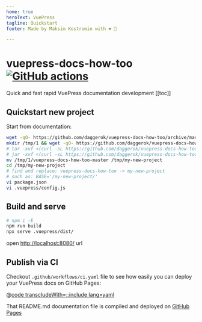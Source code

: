 ```yaml
---
home: true
heroText: VuePress
tagline: Quickstart
footer: Made by Maksim Kostromin with ❤️ 🤘

---
```


# vuepress-docs-how-too [![GitHub actions](https://github.com/daggerok/vuepress-docs-how-too/actions/workflows/ci.yaml/badge.svg)](https://github.com/daggerok/vuepress-docs-how-too/actions/workflows/ci.yaml)

Quick and fast rapid VuePress documentation development
[[toc]]

<!--
## Table of Content
* [VuePress docs](#vuepress-docs)
-->

## Quickstart new project

Start from documentation:

```bash
wget -qO- https://github.com/daggerok/vuepress-docs-how-too/archive/master.zip | tar xvf -
mkdir /tmp/1 && wget -qO- https://github.com/daggerok/vuepress-docs-how-too/archive/master.zip | tar xvf - -C $_
# tar -xvf <(curl -sL https://github.com/daggerok/vuepress-docs-how-too/archive/master.zip)
# jar -xvf <(curl -sL https://github.com/daggerok/vuepress-docs-how-too/archive/master.zip)
mv /tmp/1/vuepress-docs-how-too-master /tmp/my-new-project
cd /tmp/my-new-project
# find and replace: vuepress-docs-how-too -> my-new-project
# such as: BASE='/my-new-project/'
vi package.json
vi .vuepress/config.js
```

## Build and serve

```sh
# npm i -E
npm run build
npx serve .vuepress/dist/
```

open [http://localhost:8080/](http://localhost:8080/) url

## Publish via CI

Checkout `.github/workflows/ci.yaml` file to see how easily you can deploy your VuePress docs on GitHub Pages:

@[code transcludeWith=::include lang=yaml](@/.github/workflows/ci.yaml)

That README.md documentation file is compiled and deployed on [GitHub Pages](https://daggerok.github.io/vuepress-docs-how-too/)
